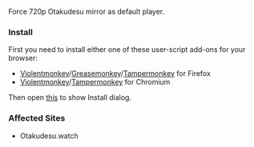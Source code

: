 Force 720p Otakudesu mirror as default player. 
 
### Install

First you need to install either one of these user-script add-ons for your browser:

* [Violentmonkey](https://addons.mozilla.org/en-US/firefox/addon/violentmonkey/)/[Greasemonkey](https://addons.mozilla.org/en-US/firefox/addon/greasemonkey/)/[Tampermonkey](https://addons.mozilla.org/en-US/firefox/addon/tampermonkey/) for Firefox
* [Violentmonkey](https://chrome.google.com/webstore/detail/violentmonkey/jinjaccalgkegednnccohejagnlnfdag)/[Tampermonkey](https://chrome.google.com/webstore/detail/tampermonkey/dhdgffkkebhmkfjojejmpbldmpobfkfo) for Chromium

Then open [this](https://github.com/gvoze32/otakudesumirror/raw/main/otakudesumirror.user.js) to show Install dialog.

### Affected Sites
* Otakudesu.watch
